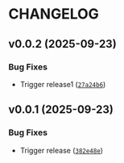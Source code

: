 # CHANGELOG


## v0.0.2 (2025-09-23)

### Bug Fixes

- Trigger release1
  ([`27a24b6`](https://github.com/vigregus/webserver-app/commit/27a24b670979cafe3234b02e25110dfb4bc3e6cd))


## v0.0.1 (2025-09-23)

### Bug Fixes

- Trigger release
  ([`382e48e`](https://github.com/vigregus/webserver-app/commit/382e48e42a3253e7983a7ea32f40b5a5ef207fa3))
